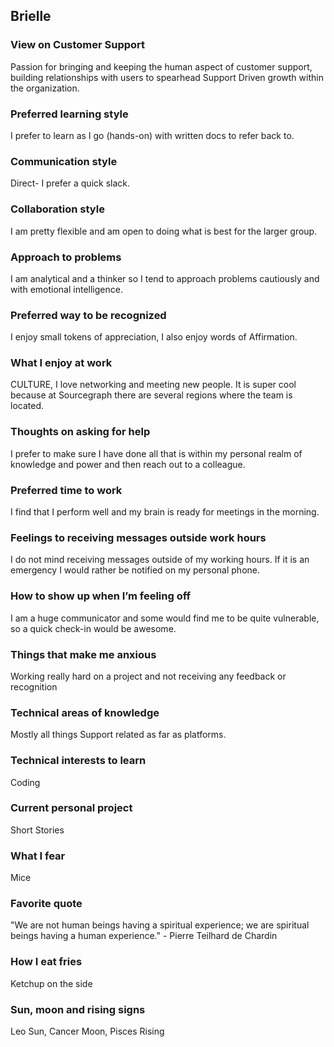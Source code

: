 ## Brielle

### View on Customer Support

Passion for bringing and keeping the human aspect of customer support, building relationships with users to spearhead Support Driven growth within the organization.

### Preferred learning style

I prefer to learn as I go (hands-on) with written docs to refer back to.

### Communication style

Direct- I prefer a quick slack.

### Collaboration style

I am pretty flexible and am open to doing what is best for the larger group.

### Approach to problems

I am analytical and a thinker so I tend to approach problems cautiously and with emotional intelligence.

### Preferred way to be recognized

I enjoy small tokens of appreciation, I also enjoy words of Affirmation.

### What I enjoy at work

CULTURE, I love networking and meeting new people. It is super cool because at Sourcegraph there are several regions where the team is located.

### Thoughts on asking for help

I prefer to make sure I have done all that is within my personal realm of knowledge and power and then reach out to a colleague.

### Preferred time to work

I find that I perform well and my brain is ready for meetings in the morning.

### Feelings to receiving messages outside work hours

I do not mind receiving messages outside of my working hours. If it is an emergency I would rather be notified on my personal phone.

### How to show up when I’m feeling off

I am a huge communicator and some would find me to be quite vulnerable, so a quick check-in would be awesome.

### Things that make me anxious

Working really hard on a project and not receiving any feedback or recognition

### Technical areas of knowledge

Mostly all things Support related as far as platforms.

### Technical interests to learn

Coding

### Current personal project

Short Stories

### What I fear

Mice

### Favorite quote

"We are not human beings having a spiritual experience; we are spiritual beings having a human experience." - Pierre Teilhard de Chardin

### How I eat fries

Ketchup on the side

### Sun, moon and rising signs

Leo Sun, Cancer Moon, Pisces Rising
